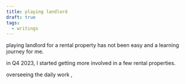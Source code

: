 ```yaml
---
title: playing landlord
draft: true
tags:
  - writings
---
```

 
playing landlord for a rental property has not been easy and a learning journey for me. 


in Q4 2023, I started getting more involved in a few rental properties. 

overseeing the daily work , 